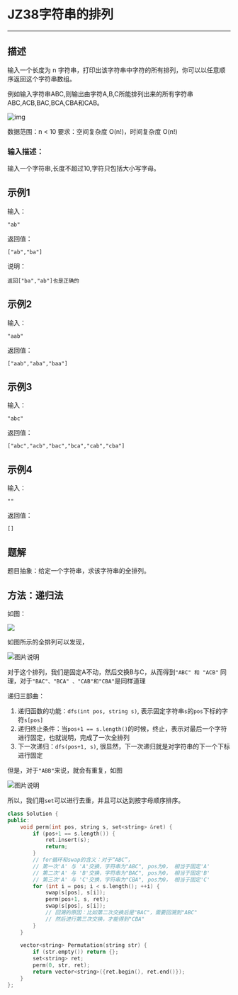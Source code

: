 # JZ38字符串的排列

---

## 描述

输入一个长度为 n 字符串，打印出该字符串中字符的所有排列，你可以以任意顺序返回这个字符串数组。

例如输入字符串ABC,则输出由字符A,B,C所能排列出来的所有字符串ABC,ACB,BAC,BCA,CBA和CAB。

![img](https://uploadfiles.nowcoder.com/images/20211008/557336_1633676660853/6226390B4185DB132AFFDB10F09F8BEB)

数据范围：n < 10
要求：空间复杂度 O(n!)，时间复杂度 O(n!)

### 输入描述：

输入一个字符串,长度不超过10,字符只包括大小写字母。

## 示例1

输入：

```
"ab"
```

返回值：

```
["ab","ba"]
```

说明：

```
返回["ba","ab"]也是正确的         
```

## 示例2

输入：

```
"aab"
```

返回值：

```
["aab","aba","baa"]
```

## 示例3

输入：

```
"abc"
```

返回值：

```
["abc","acb","bac","bca","cab","cba"]
```

## 示例4

输入：

```
""
```

返回值：

```
[]
```





## 题解

题目抽象：给定一个字符串，求该字符串的全排列。

## 方法：递归法

如图：

![ ](https://uploadfiles.nowcoder.com/images/20200427/284295_1587983313815_36EC2C8836C9F164B867402474E0DC4E)

如图所示的全排列可以发现，

![图片说明](https://uploadfiles.nowcoder.com/images/20200427/284295_1587981853528_794AAA9C0D9CD663208845BB80FD3DE1)

对于这个排列，我们是固定A不动，然后交换B与C，从而得到`"ABC" 和 "ACB"`
同理，对于`"BAC"、"BCA" 、"CAB"和"CBA"`是同样道理

递归三部曲：

1. 递归函数的功能：`dfs(int pos, string s)`, 表示固定字符串`s`的`pos`下标的字符`s[pos]`
2. 递归终止条件：当`pos+1 == s.length()`的时候，终止，表示对最后一个字符进行固定，也就说明，完成了一次全排列
3. 下一次递归：`dfs(pos+1, s)`, 很显然，下一次递归就是对字符串的下一个下标进行固定

但是，对于`"ABB"`来说，就会有重复，如图

![图片说明](https://uploadfiles.nowcoder.com/images/20200427/284295_1587983727406_5ED120496C00E17D34204F09EED9BA05)

所以，我们用`set`可以进行去重，并且可以达到按字母顺序排序。

```cpp
class Solution {
public:
    void perm(int pos, string s, set<string> &ret) {
        if (pos+1 == s.length()) {
            ret.insert(s);
            return;
        }
        // for循环和swap的含义：对于“ABC”，
        // 第一次'A' 与 'A'交换，字符串为"ABC", pos为0， 相当于固定'A'
        // 第二次'A' 与 'B'交换，字符串为"BAC", pos为0， 相当于固定'B'
        // 第三次'A' 与 'C'交换，字符串为"CBA", pos为0， 相当于固定'C'
        for (int i = pos; i < s.length(); ++i) {
            swap(s[pos], s[i]);
            perm(pos+1, s, ret);
            swap(s[pos], s[i]);
            // 回溯的原因：比如第二次交换后是"BAC"，需要回溯到"ABC"
            // 然后进行第三次交换，才能得到"CBA"
        }
    }
    
    vector<string> Permutation(string str) {
        if (str.empty()) return {};
        set<string> ret;
        perm(0, str, ret);
        return vector<string>({ret.begin(), ret.end()});
    }
};
```

